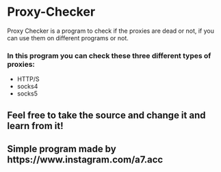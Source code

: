 # Proxy-Checker
Proxy Checker is a program to check if the proxies are dead or not, if you can use them on different programs or not.

<h3>In this program you can check these three different types of proxies:</h3>

* HTTP/S
* socks4
* socks5

 
 
<h2> Feel free to take the source and change it and learn from it! </h2>


<h2> Simple program made by https://www.instagram.com/a7.acc </h2>

